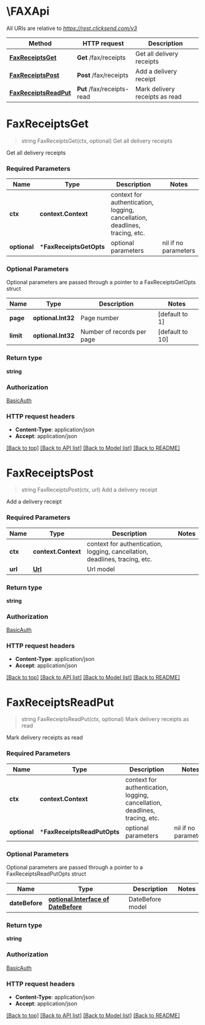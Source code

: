# \FAXApi

All URIs are relative to *https://rest.clicksend.com/v3*

Method | HTTP request | Description
------------- | ------------- | -------------
[**FaxReceiptsGet**](FAXApi.md#FaxReceiptsGet) | **Get** /fax/receipts | Get all delivery receipts
[**FaxReceiptsPost**](FAXApi.md#FaxReceiptsPost) | **Post** /fax/receipts | Add a delivery receipt
[**FaxReceiptsReadPut**](FAXApi.md#FaxReceiptsReadPut) | **Put** /fax/receipts-read | Mark delivery receipts as read


# **FaxReceiptsGet**
> string FaxReceiptsGet(ctx, optional)
Get all delivery receipts

Get all delivery receipts

### Required Parameters

Name | Type | Description  | Notes
------------- | ------------- | ------------- | -------------
 **ctx** | **context.Context** | context for authentication, logging, cancellation, deadlines, tracing, etc.
 **optional** | ***FaxReceiptsGetOpts** | optional parameters | nil if no parameters

### Optional Parameters
Optional parameters are passed through a pointer to a FaxReceiptsGetOpts struct

Name | Type | Description  | Notes
------------- | ------------- | ------------- | -------------
 **page** | **optional.Int32**| Page number | [default to 1]
 **limit** | **optional.Int32**| Number of records per page | [default to 10]

### Return type

**string**

### Authorization

[BasicAuth](../README.md#BasicAuth)

### HTTP request headers

 - **Content-Type**: application/json
 - **Accept**: application/json

[[Back to top]](#) [[Back to API list]](../README.md#documentation-for-api-endpoints) [[Back to Model list]](../README.md#documentation-for-models) [[Back to README]](../README.md)

# **FaxReceiptsPost**
> string FaxReceiptsPost(ctx, url)
Add a delivery receipt

Add a delivery receipt

### Required Parameters

Name | Type | Description  | Notes
------------- | ------------- | ------------- | -------------
 **ctx** | **context.Context** | context for authentication, logging, cancellation, deadlines, tracing, etc.
  **url** | [**Url**](Url.md)| Url model | 

### Return type

**string**

### Authorization

[BasicAuth](../README.md#BasicAuth)

### HTTP request headers

 - **Content-Type**: application/json
 - **Accept**: application/json

[[Back to top]](#) [[Back to API list]](../README.md#documentation-for-api-endpoints) [[Back to Model list]](../README.md#documentation-for-models) [[Back to README]](../README.md)

# **FaxReceiptsReadPut**
> string FaxReceiptsReadPut(ctx, optional)
Mark delivery receipts as read

Mark delivery receipts as read

### Required Parameters

Name | Type | Description  | Notes
------------- | ------------- | ------------- | -------------
 **ctx** | **context.Context** | context for authentication, logging, cancellation, deadlines, tracing, etc.
 **optional** | ***FaxReceiptsReadPutOpts** | optional parameters | nil if no parameters

### Optional Parameters
Optional parameters are passed through a pointer to a FaxReceiptsReadPutOpts struct

Name | Type | Description  | Notes
------------- | ------------- | ------------- | -------------
 **dateBefore** | [**optional.Interface of DateBefore**](DateBefore.md)| DateBefore model | 

### Return type

**string**

### Authorization

[BasicAuth](../README.md#BasicAuth)

### HTTP request headers

 - **Content-Type**: application/json
 - **Accept**: application/json

[[Back to top]](#) [[Back to API list]](../README.md#documentation-for-api-endpoints) [[Back to Model list]](../README.md#documentation-for-models) [[Back to README]](../README.md)


